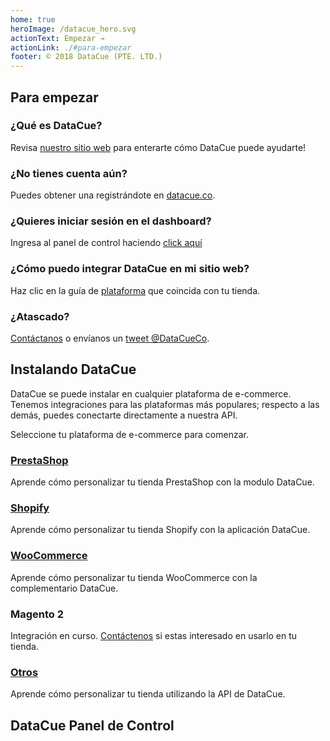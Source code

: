 ```yaml
---
home: true
heroImage: /datacue_hero.svg
actionText: Empezar →
actionLink: ./#para-empezar
footer: © 2018 DataCue (PTE. LTD.)
---
```


## Para empezar

### ¿Qué es DataCue?

Revisa [nuestro sitio web](https://www.datacue.co/es/home) para enterarte cómo DataCue puede ayudarte!

### ¿No tienes cuenta aún?

Puedes obtener una registrándote en [datacue.co](https://app.datacue.co/es/sign-up).

### ¿Quieres iniciar sesión en el dashboard?

Ingresa al panel de control haciendo [click aquí](https://app.datacue.co/)

### ¿Cómo puedo integrar DataCue en mi sitio web?

Haz clic en la guía de [plataforma](#plataformas-de-ecommerce) que coincida con tu tienda.

### ¿Atascado?

[Contáctanos](https://datacue.co/contact) o envíanos un [tweet @DataCueCo](https://twitter.com/datacueco).


## Instalando DataCue

DataCue se puede instalar en cualquier plataforma de e-commerce. Tenemos integraciones para las plataformas más populares; respecto a las demás, puedes conectarte directamente a nuestra API.

Seleccione tu plataforma de e-commerce para comenzar.

### [PrestaShop](/es/prestashop/)

Aprende cómo personalizar tu tienda PrestaShop con la modulo DataCue.

### [Shopify](/es/shopify/)

Aprende cómo personalizar tu tienda Shopify con la aplicación DataCue.

### [WooCommerce](/es/woocommerce/)

Aprende cómo personalizar tu tienda WooCommerce con la complementario DataCue.

### Magento 2

Integración en curso. [Contáctenos](mailto:contact@datacue.co?Subject=DataCue%20integración) si estas interesado en usarlo en tu tienda.

### [Otros](/es/custom/)

Aprende cómo personalizar tu tienda utilizando la API de DataCue.


## DataCue Panel de Control

<ArticleIndex type="dashboard" lang="es" />

